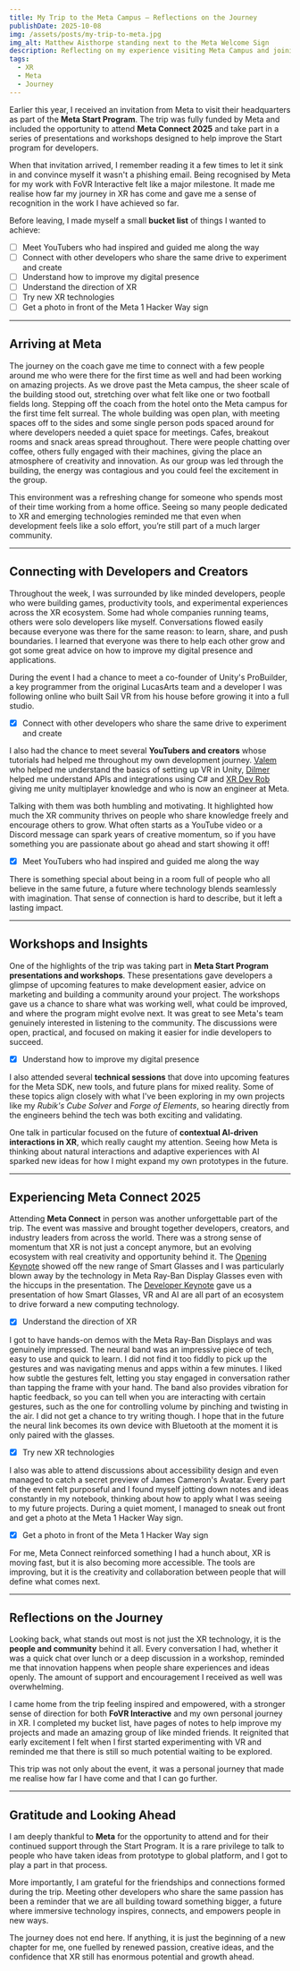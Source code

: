 ```yaml
---
title: My Trip to the Meta Campus – Reflections on the Journey
publishDate: 2025-10-08
img: /assets/posts/my-trip-to-meta.jpg
img_alt: Matthew Aisthorpe standing next to the Meta Welcome Sign
description: Reflecting on my experience visiting Meta Campus and joining Meta Connect 2025 through the Meta Start Program.
tags:
  - XR
  - Meta
  - Journey
---
```


Earlier this year, I received an invitation from Meta to visit their headquarters as part of the **Meta Start Program**. The trip was fully funded by Meta and included the opportunity to attend **Meta Connect 2025** and take part in a series of presentations and workshops designed to help improve the Start program for developers.

When that invitation arrived, I remember reading it a few times to let it sink in and convince myself it wasn't a phishing email. Being recognised by Meta for my work with FoVR Interactive felt like a major milestone. It made me realise how far my journey in XR has come and gave me a sense of recognition in the work I have achieved so far.

Before leaving, I made myself a small **bucket list** of things I wanted to achieve:
- [ ] Meet YouTubers who had inspired and guided me along the way
- [ ] Connect with other developers who share the same drive to experiment and create
- [ ] Understand how to improve my digital presence
- [ ] Understand the direction of XR
- [ ] Try new XR technologies
- [ ] Get a photo in front of the Meta 1 Hacker Way sign

---

## Arriving at Meta

The journey on the coach gave me time to connect with a few people around me who were there for the first time as well and had been working on amazing projects. As we drove past the Meta campus, the sheer scale of the building stood out, stretching over what felt like one or two football fields long. Stepping off the coach from the hotel onto the Meta campus for the first time felt surreal. The whole building was open plan, with meeting spaces off to the sides and some single person pods spaced around for where developers needed a quiet space for meetings. Cafes, breakout rooms and snack areas spread throughout. There were people chatting over coffee, others fully engaged with their machines, giving the place an atmosphere of creativity and innovation. As our group was led through the building, the energy was contagious and you could feel the excitement in the group.

This environment was a refreshing change for someone who spends most of their time working from a home office. Seeing so many people dedicated to XR and emerging technologies reminded me that even when development feels like a solo effort, you’re still part of a much larger community.

---

## Connecting with Developers and Creators

Throughout the week, I was surrounded by like minded developers, people who were building games, productivity tools, and experimental experiences across the XR ecosystem. Some had whole companies running teams, others were solo developers like myself. Conversations flowed easily because everyone was there for the same reason: to learn, share, and push boundaries. I learned that everyone was there to help each other grow and got some great advice on how to improve my digital presence and applications.

During the event I had a chance to meet a co-founder of Unity's ProBuilder, a key programmer from the original LucasArts team and a developer I was following online who built Sail VR from his house before growing it into a full studio.

- [x] Connect with other developers who share the same drive to experiment and create

I also had the chance to meet several **YouTubers and creators** whose tutorials had helped me throughout my own development journey. [Valem](https://www.youtube.com/channel/UCPJlesN59MzHPPCp0Lg8sLw) who helped me understand the basics of setting up VR in Unity, [Dilmer](https://www.youtube.com/@dilmerv) helped me understand APIs and integrations using C# and [XR Dev Rob](https://www.youtube.com/@xrdevrob) giving me unity multiplayer knowledge and who is now an engineer at Meta. 

Talking with them was both humbling and motivating. It highlighted how much the XR community thrives on people who share knowledge freely and encourage others to grow. What often starts as a YouTube video or a Discord message can spark years of creative momentum, so if you have something you are passionate about go ahead and start showing it off! 

- [x] Meet YouTubers who had inspired and guided me along the way

There is something special about being in a room full of people who all believe in the same future, a future where technology blends seamlessly with imagination. That sense of connection is hard to describe, but it left a lasting impact.

---

## Workshops and Insights

One of the highlights of the trip was taking part in **Meta Start Program presentations and workshops**. These presentations gave developers a glimpse of upcoming features to make development easier, advice on marketing and building a community around your project. The workshops gave us a chance to share what was working well, what could be improved, and where the program might evolve next. It was great to see Meta's team genuinely interested in listening to the community. The discussions were open, practical, and focused on making it easier for indie developers to succeed.

- [x] Understand how to improve my digital presence

I also attended several **technical sessions** that dove into upcoming features for the Meta SDK, new tools, and future plans for mixed reality. Some of these topics align closely with what I've been exploring in my own projects like my *Rubik's Cube Solver* and *Forge of Elements*, so hearing directly from the engineers behind the tech was both exciting and validating.

One talk in particular focused on the future of **contextual AI-driven interactions in XR**, which really caught my attention. Seeing how Meta is thinking about natural interactions and adaptive experiences with AI sparked new ideas for how I might expand my own prototypes in the future.

---

## Experiencing Meta Connect 2025

Attending **Meta Connect** in person was another unforgettable part of the trip. The event was massive and brought together developers, creators, and industry leaders from across the world. There was a strong sense of momentum that XR is not just a concept anymore, but an evolving ecosystem with real creativity and opportunity behind it. The [Opening Keynote](https://www.youtube.com/watch?v=EAZe8wDnAOA) showed off the new range of Smart Glasses and I was particularly blown away by the technology in Meta Ray-Ban Display Glasses even with the hiccups in the presentation. The [Developer Keynote](https://www.youtube.com/watch?v=4HyOzQH22zw) gave us a presentation of how Smart Glasses, VR and AI are all part of an ecosystem to drive forward a new computing technology. 

- [x] Understand the direction of XR

I got to have hands-on demos with the Meta Ray-Ban Displays and was genuinely impressed. The neural band was an impressive piece of tech, easy to use and quick to learn. I did not find it too fiddly to pick up the gestures and was navigating menus and apps within a few minutes. I liked how subtle the gestures felt, letting you stay engaged in conversation rather than tapping the frame with your hand. The band also provides vibration for haptic feedback, so you can tell when you are interacting with certain gestures, such as the one for controlling volume by pinching and twisting in the air. I did not get a chance to try writing though. I hope that in the future the neural link becomes its own device with Bluetooth at the moment it is only paired with the glasses.

- [x] Try new XR technologies

I also was able to attend discussions about accessibility design and even managed to catch a secret preview of James Cameron's Avatar. Every part of the event felt purposeful and I found myself jotting down notes and ideas constantly in my notebook, thinking about how to apply what I was seeing to my future projects. During a quiet moment, I managed to sneak out front and get a photo at the Meta 1 Hacker Way sign.

- [x] Get a photo in front of the Meta 1 Hacker Way sign

For me, Meta Connect reinforced something I had a hunch about, XR is moving fast, but it is also becoming more accessible. The tools are improving, but it is the creativity and collaboration between people that will define what comes next.

---

## Reflections on the Journey

Looking back, what stands out most is not just the XR technology, it is the **people and community** behind it all. Every conversation I had, whether it was a quick chat over lunch or a deep discussion in a workshop, reminded me that innovation happens when people share experiences and ideas openly. The amount of support and encouragement I received as well was overwhelming.

I came home from the trip feeling inspired and empowered, with a stronger sense of direction for both **FoVR Interactive** and my own personal journey in XR. I completed my bucket list, have pages of notes to help improve my projects and made an amazing group of like minded friends. It reignited that early excitement I felt when I first started experimenting with VR and reminded me that there is still so much potential waiting to be explored.

This trip was not only about the event, it was a personal journey that made me realise how far I have come and that I can go further.

---

## Gratitude and Looking Ahead

I am deeply thankful to **Meta** for the opportunity to attend and for their continued support through the Start Program. It is a rare privilege to talk to people who have taken ideas from prototype to global platform, and I got to play a part in that process.

More importantly, I am grateful for the friendships and connections formed during the trip. Meeting other developers who share the same passion has been a reminder that we are all building toward something bigger, a future where immersive technology inspires, connects, and empowers people in new ways.

The journey does not end here. If anything, it is just the beginning of a new chapter for me, one fuelled by renewed passion, creative ideas, and the confidence that XR still has enormous potential and growth ahead.